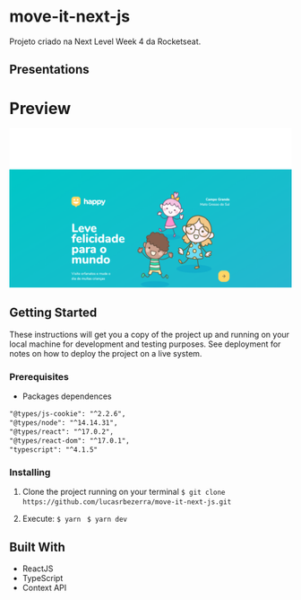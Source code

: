 # move-it-next-js
Projeto criado na Next Level Week 4 da Rocketseat.


## Presentations

# Preview

![page-landing](https://github.com/lucasrbezerra/nlw3-happy/blob/main/git_assets/page-landing.png)


## Getting Started

These instructions will get you a copy of the project up and running on your local machine for development 
and testing purposes. See deployment for notes on how to deploy the project on a live system.

### Prerequisites

* Packages dependences
```
"@types/js-cookie": "^2.2.6",
"@types/node": "^14.14.31",
"@types/react": "^17.0.2",
"@types/react-dom": "^17.0.1",
"typescript": "^4.1.5"
```
### Installing

1. Clone the project running on your terminal
```$ git clone https://github.com/lucasrbezerra/move-it-next-js.git```

2. Execute: 
```$ yarn ```
```$ yarn dev ```

## Built With
* ReactJS
* TypeScript
* Context API
